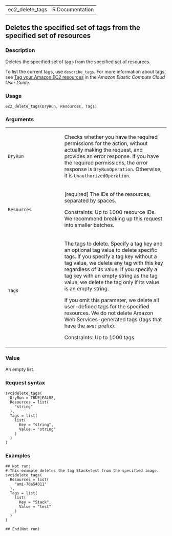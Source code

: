 <table style="width: 100%;">
<tbody>
<tr class="odd">
<td>ec2_delete_tags</td>
<td style="text-align: right;">R Documentation</td>
</tr>
</tbody>
</table>

## Deletes the specified set of tags from the specified set of resources

### Description

Deletes the specified set of tags from the specified set of resources.

To list the current tags, use `describe_tags`. For more information
about tags, see [Tag your Amazon EC2
resources](https://docs.aws.amazon.com/AWSEC2/latest/UserGuide/Using_Tags.html)
in the *Amazon Elastic Compute Cloud User Guide*.

### Usage

    ec2_delete_tags(DryRun, Resources, Tags)

### Arguments

<table>
<colgroup>
<col style="width: 35%" />
<col style="width: 65%" />
</colgroup>
<tbody>
<tr class="odd">
<td><code id="ec2_delete_tags_:_DryRun">DryRun</code></td>
<td><p>Checks whether you have the required permissions for the action,
without actually making the request, and provides an error response. If
you have the required permissions, the error response is
<code>DryRunOperation</code>. Otherwise, it is
<code>UnauthorizedOperation</code>.</p></td>
</tr>
<tr class="even">
<td><code id="ec2_delete_tags_:_Resources">Resources</code></td>
<td><p>[required] The IDs of the resources, separated by spaces.</p>
<p>Constraints: Up to 1000 resource IDs. We recommend breaking up this
request into smaller batches.</p></td>
</tr>
<tr class="odd">
<td><code id="ec2_delete_tags_:_Tags">Tags</code></td>
<td><p>The tags to delete. Specify a tag key and an optional tag value
to delete specific tags. If you specify a tag key without a tag value,
we delete any tag with this key regardless of its value. If you specify
a tag key with an empty string as the tag value, we delete the tag only
if its value is an empty string.</p>
<p>If you omit this parameter, we delete all user-defined tags for the
specified resources. We do not delete Amazon Web Services-generated tags
(tags that have the <code style="white-space: pre;">⁠aws:⁠</code>
prefix).</p>
<p>Constraints: Up to 1000 tags.</p></td>
</tr>
</tbody>
</table>

### Value

An empty list.

### Request syntax

    svc$delete_tags(
      DryRun = TRUE|FALSE,
      Resources = list(
        "string"
      ),
      Tags = list(
        list(
          Key = "string",
          Value = "string"
        )
      )
    )

### Examples

    ## Not run: 
    # This example deletes the tag Stack=test from the specified image.
    svc$delete_tags(
      Resources = list(
        "ami-78a54011"
      ),
      Tags = list(
        list(
          Key = "Stack",
          Value = "test"
        )
      )
    )

    ## End(Not run)
